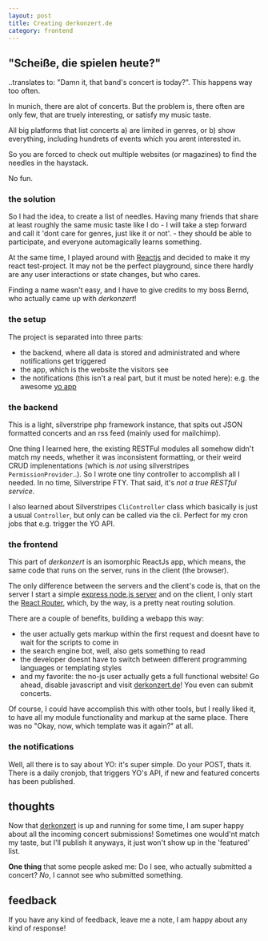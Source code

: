 ```yaml
---
layout: post
title: Creating derkonzert.de
category: frontend
---
```


## "Scheiße, die spielen heute?"

..translates to: "Damn it, that band's concert is today?". This happens way too often.

In munich, there are alot of concerts. But the problem is, there often are only few, that are truely interesting, or satisfy my music taste.

All big platforms that list concerts a) are limited in genres, or b) show everything, including hundrets of events which you arent interested in.

So you are forced to check out multiple websites (or magazines) to find the needles in the haystack.

No fun.

### the solution

So I had the idea, to create a list of needles. Having many friends that share at least roughly the same music taste like I do - I will take a step forward and call it 'dont care for genres, just like it or not'. - they should be able to participate, and everyone automagically learns something.

At the same time, I played around with [Reactjs][reactjs] and decided to make it my react test-project. It may not be the perfect playground, since there hardly are any user interactions or state changes, but who cares.

Finding a name wasn't easy, and I have to give credits to my boss Bernd, who actually came up with *derkonzert*!

### the setup

The project is separated into three parts:

* the backend, where all data is stored and administrated and where notifications get triggered
* the app, which is the website the visitors see
* the notifications (this isn't a real part, but it must be noted here): e.g. the awesome [yo app][justyo]

### the backend

This is a light, silverstripe php framework instance, that spits out JSON formatted concerts and an rss feed (mainly used for mailchimp).

One thing I learned here, the existing RESTFul modules all somehow didn't match my needs, whether it was inconsistent formatting, or their weird CRUD implenentations (which is *not* using silverstripes `PermissionProvider`..). So I wrote one tiny controller to accomplish all I needed. In no time, Silverstripe FTY. That said, it's *not a true RESTful service*.

I also learned about Silverstripes `CliController` class which basically is just a usual `Controller`, but only can be called via the cli. Perfect for my cron jobs that e.g. trigger the YO API.

### the frontend

This part of *derkonzert* is an isomorphic ReactJs app, which means, the same code that runs on the server, runs in the client (the browser).

The only difference between the servers and the client's code is, that on the server I start a simple [express node.js server][expressjs] and on the client, I only start the [React Router][reactrouter], which, by the way, is a pretty neat routing solution.

There are a couple of benefits, building a webapp this way:

* the user actually gets markup within the first request and doesnt have to wait for the scripts to come in
* the search engine bot, well, also gets something to read
* the developer doesnt have to switch between different programming languages or templating styles
* and my favorite: the no-js user actually gets a full functional website! Go ahead, disable javascript and visit [derkonzert.de][derkonzert]! You even can submit concerts.

Of course, I could have accomplish this with other tools, but I really liked it, to have all my module functionality and markup at the same place.
There was no "Okay, now, which template was it again?" at all.

### the notifications

Well, all there is to say about YO: it's super simple. Do your POST, thats it.
There is a daily cronjob, that triggers YO's API, if new and featured concerts has been published.

## thoughts

Now that [derkonzert][derkonzert] is up and running for some time, I am super happy about all the incoming concert submissions! Sometimes one would'nt match my taste, but I'll publish it anyways, it just won't show up in the 'featured' list.

**One thing** that some people asked me: Do I see, who actually submitted a concert? *No*, I cannot see who submitted something.

## feedback

If you have any kind of feedback, leave me a note, I am happy about any kind of response!

[justyo]: https://www.justyo.co/
[expressjs]: http://expressjs.com/
[reactrouter]: https://github.com/rackt/react-router
[reactjs]: https://facebook.github.io/react/
[silverstripe]: http://www.silverstripe.org/
[derkonzert]: http://derkonzert.de/